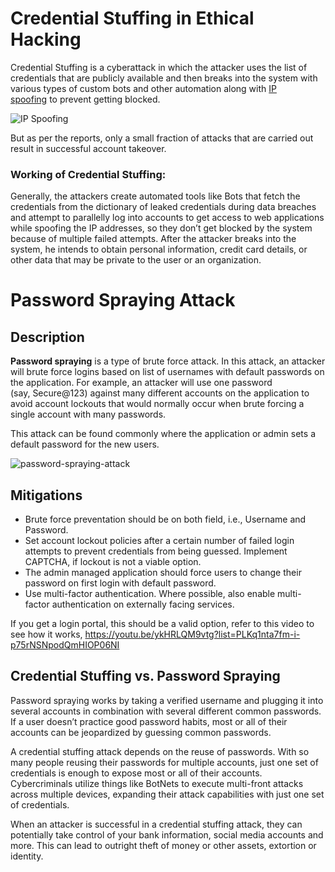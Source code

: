 # Credential Stuffing in Ethical Hacking

Credential Stuffing is a cyberattack in which the attacker uses the list of credentials that are publicly available and then breaks into the system with various types of custom bots and other automation along with [IP spoofing](https://www.geeksforgeeks.org/ip-spoofing/) to prevent getting blocked. 

![IP Spoofing](https://media.geeksforgeeks.org/wp-content/uploads/20220716175029/Screenshot20220716175005.png)

But as per the reports, only a small fraction of attacks that are carried out result in successful account takeover.

### Working of Credential Stuffing:

Generally, the attackers create automated tools like Bots that fetch the credentials from the dictionary of leaked credentials during data breaches and attempt to parallelly log into accounts to get access to web applications while spoofing the IP addresses, so they don’t get blocked by the system because of multiple failed attempts. After the attacker breaks into the system, he intends to obtain personal information, credit card details, or other data that may be private to the user or an organization.


# Password Spraying Attack

## Description

**Password spraying** is a type of brute force attack. In this attack, an attacker will brute force logins based on list of usernames with default passwords on the application. For example, an attacker will use one password (say, Secure@123) against many different accounts on the application to avoid account lockouts that would normally occur when brute forcing a single account with many passwords.

This attack can be found commonly where the application or admin sets a default password for the new users.

![password-spraying-attack](https://owasp.org/www-community/assets/images/passwd-spraying-attack.png)

## Mitigations

- Brute force preventation should be on both field, i.e., Username and Password.
- Set account lockout policies after a certain number of failed login attempts to prevent credentials from being guessed. Implement CAPTCHA, if lockout is not a viable option.
- The admin managed application should force users to change their password on first login with default password.
- Use multi-factor authentication. Where possible, also enable multi-factor authentication on externally facing services.

If you get a login portal, this should be a valid option, refer to this video to see how it works, https://youtu.be/ykHRLQM9vtg?list=PLKq1nta7fm-i-p75rNSNpodQmHIOP06NI

## Credential Stuffing vs. Password Spraying

Password spraying works by taking a verified username and plugging it into several accounts in combination with several different common passwords. If a user doesn’t practice good password habits, most or all of their accounts can be jeopardized by guessing common passwords.

A credential stuffing attack depends on the reuse of passwords. With so many people reusing their passwords for multiple accounts, just one set of credentials is enough to expose most or all of their accounts. Cybercriminals utilize things like BotNets to execute multi-front attacks across multiple devices, expanding their attack capabilities with just one set of credentials.

When an attacker is successful in a credential stuffing attack, they can potentially take control of your bank information, social media accounts and more. This can lead to outright theft of money or other assets, extortion or identity.
